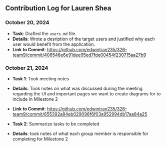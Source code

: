 ## Contribution Log for Lauren Shea

### October 20, 2024
- **Task**: Drafted the `users.md` file.
- **Details**: Wrote a desription of the target users and justified why each user would benefit from the application.
- **Link to Commit**: https://github.com/edwintran235/326-team9/commit/406548e6e91dee95ed7fde00454f230715aa27b9

### October 21, 2024
- **Task 1**: Took meeting notes
- **Details**: Took notes on what was discussed during the meeting regarding the UI and important pages we want to create diagrams for to include in Milestone 2
- **Link to Commit**: https://github.com/edwintran235/326-team9/commit/655392a84eb029096f6f03a952994db17aa84a25

- **Task 2**: Summarize tasks to be completed
- **Details**: took notes of what each group member is responsible for completing for Milestone 2
